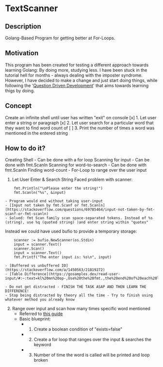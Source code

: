# TextScanner

## Description
Golang-Based Program for getting better at For-Loops. 

## Motivation
This program has been created for testing a different approach towards learning Golang: By doing more, studying less. I have been stuck in the tutorial hell for months - always dealing with the imposter syndrome. However, I have decided to make a change and just start doing things, while following the '[Question Driven Development](https://www.delenamalan.co.za/2021/2021-04-14-question-driven-development.html)' that aims towards learning thigs by doing.

## Concept
Create an infinite shell until user has written "exit" on console
        [x] 1. Let user enter a string or paragraph 
        [x] 2. Let user search for a particular word that they want to find word count of
        [ ] 3. Print the number of times a word was mentioned in the entered string

## How to do it? 
Creating Shell 
        - Can be done with a for loop
Scanning for input
        - Can be done with fmt.Scanln
Scanning for word-to-search
        - Can be done with fmt.Scanln
Finding word-count
        - For-Loop to range over the user input 

1. Let User Enter & Search String
Faced problem with scanner:
```
	fmt.Println("\nPlease enter the string!")
	fmt.Scanln("%s", &input)
```
    - Program would end without taking user-input
    - [Input not taken by fmt.Scanf or fmt.Scanln](https://stackoverflow.com/questions/69785464/input-not-taken-by-fmt-scanf-or-fmt-scanln)
    - Solved: fmt Scan family scan space-separated tokens. Instead of %s (string), use %q (quoted string) )and enter string within "quotes" 

Instead we could have used bufio to provide a temporary storage:
```
	scanner := bufio.NewScanner(os.Stdin)
	input = scanner.Text()
	scanner.Scan()
	input = scanner.Text()
	fmt.Printf("The enter input is: %s\n", input)
```
    - [Buffered vs unbuffered IO](https://stackoverflow.com/a/1450563/21819272)
    - [Table Difference](https://gosamples.dev/read-user-input/#:~:text=kl%20mn%20op-,Use%20the%20fmt.,the%20end%20of%20each%20line.)

    - Do not get distracted - FINISH THE TASK ASAP AND THEN LEARN THE DIFFERENCE! 
    - Stop being distracted by theory all the time - Try to finish using whatever method you already know

2. Range over input and scan how many times specific word mentioned
    - Referred to [this guide](https://www.educative.io/answers/how-to-check-if-an-element-is-inside-a-slice-in-golang)
    - Basic blueprint:
        - 1. Create a boolean condition of "exists=false"
        - 2. Create a for loop that ranges over the input & searches the keyword
        - 3. Number of time the word is called will be printed and loop broken
